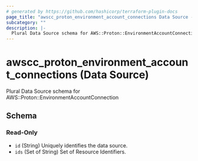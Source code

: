 ```yaml
---
# generated by https://github.com/hashicorp/terraform-plugin-docs
page_title: "awscc_proton_environment_account_connections Data Source - terraform-provider-awscc"
subcategory: ""
description: |-
  Plural Data Source schema for AWS::Proton::EnvironmentAccountConnection
---
```


# awscc_proton_environment_account_connections (Data Source)

Plural Data Source schema for AWS::Proton::EnvironmentAccountConnection



<!-- schema generated by tfplugindocs -->
## Schema

### Read-Only

- `id` (String) Uniquely identifies the data source.
- `ids` (Set of String) Set of Resource Identifiers.

